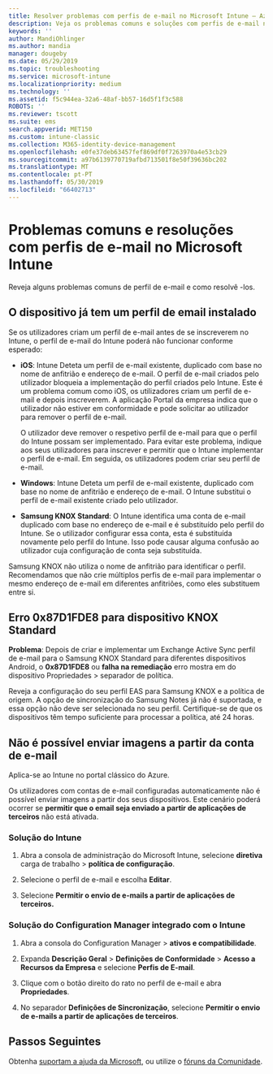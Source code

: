 ```yaml
---
title: Resolver problemas com perfis de e-mail no Microsoft Intune – Azure | Documentos da Microsoft
description: Veja os problemas comuns e soluções com perfis de e-mail no Microsoft Intune, incluindo perfis de e-mail duplicado e erros em dispositivos Samsung KNOX Standard Android.
keywords: ''
author: MandiOhlinger
ms.author: mandia
manager: dougeby
ms.date: 05/29/2019
ms.topic: troubleshooting
ms.service: microsoft-intune
ms.localizationpriority: medium
ms.technology: ''
ms.assetid: f5c944ea-32a6-48af-bb57-16d5f1f3c588
ROBOTS: ''
ms.reviewer: tscott
ms.suite: ems
search.appverid: MET150
ms.custom: intune-classic
ms.collection: M365-identity-device-management
ms.openlocfilehash: e0fe37deb63457fef869df0f7263970a4e53cb29
ms.sourcegitcommit: a97b6139770719afbd713501f8e50f39636bc202
ms.translationtype: MT
ms.contentlocale: pt-PT
ms.lasthandoff: 05/30/2019
ms.locfileid: "66402713"
---
```

# <a name="common-issues-and-resolutions-with-email-profiles-in-microsoft-intune"></a>Problemas comuns e resoluções com perfis de e-mail no Microsoft Intune

Reveja alguns problemas comuns de perfil de e-mail e como resolvê -los.

## <a name="device-already-has-an-email-profile-installed"></a>O dispositivo já tem um perfil de email instalado

Se os utilizadores criam um perfil de e-mail antes de se inscreverem no Intune, o perfil de e-mail do Intune poderá não funcionar conforme esperado:

- **iOS**: Intune Deteta um perfil de e-mail existente, duplicado com base no nome de anfitrião e endereço de e-mail. O perfil de e-mail criados pelo utilizador bloqueia a implementação do perfil criados pelo Intune. Este é um problema comum como iOS, os utilizadores criam um perfil de e-mail e depois inscreverem. A aplicação Portal da empresa indica que o utilizador não estiver em conformidade e pode solicitar ao utilizador para remover o perfil de e-mail.

  O utilizador deve remover o respetivo perfil de e-mail para que o perfil do Intune possam ser implementado. Para evitar este problema, indique aos seus utilizadores para inscrever e permitir que o Intune implementar o perfil de e-mail. Em seguida, os utilizadores podem criar seu perfil de e-mail.

- **Windows**: Intune Deteta um perfil de e-mail existente, duplicado com base no nome de anfitrião e endereço de e-mail. O Intune substitui o perfil de e-mail existente criado pelo utilizador.

- **Samsung KNOX Standard**: O Intune identifica uma conta de e-mail duplicado com base no endereço de e-mail e é substituído pelo perfil do Intune. Se o utilizador configurar essa conta, esta é substituída novamente pelo perfil do Intune. Isso pode causar alguma confusão ao utilizador cuja configuração de conta seja substituída.

Samsung KNOX não utiliza o nome de anfitrião para identificar o perfil. Recomendamos que não crie múltiplos perfis de e-mail para implementar o mesmo endereço de e-mail em diferentes anfitriões, como eles substituem entre si.

## <a name="error-0x87d1fde8-for-knox-standard-device"></a>Erro 0x87D1FDE8 para dispositivo KNOX Standard

**Problema**: Depois de criar e implementar um Exchange Active Sync perfil de e-mail para o Samsung KNOX Standard para diferentes dispositivos Android, o **0x87D1FDE8** ou **falha na remediação** erro mostra em do dispositivo Propriedades > separador de política.

Reveja a configuração do seu perfil EAS para Samsung KNOX e a política de origem. A opção de sincronização do Samsung Notes já não é suportada, e essa opção não deve ser selecionada no seu perfil. Certifique-se de que os dispositivos têm tempo suficiente para processar a política, até 24 horas.

## <a name="unable-to-send-images-from--email-account"></a>Não é possível enviar imagens a partir da conta de e-mail

Aplica-se ao Intune no portal clássico do Azure.

Os utilizadores com contas de e-mail configuradas automaticamente não é possível enviar imagens a partir dos seus dispositivos. Este cenário poderá ocorrer se **permitir que o email seja enviado a partir de aplicações de terceiros** não está ativada.

### <a name="intune-solution"></a>Solução do Intune

1. Abra a consola de administração do Microsoft Intune, selecione **diretiva** carga de trabalho > **política de configuração**.

2. Selecione o perfil de e-mail e escolha **Editar**.

3. Selecione **Permitir o envio de e-mails a partir de aplicações de terceiros.**

### <a name="configuration-manager-integrated-with-intune-solution"></a>Solução do Configuration Manager integrado com o Intune

1. Abra a consola do Configuration Manager > **ativos e compatibilidade**.

2. Expanda **Descrição Geral** > **Definições de Conformidade** > **Acesso a Recursos da Empresa** e selecione **Perfis de E-mail**.

3. Clique com o botão direito do rato no perfil de e-mail e abra **Propriedades**.

4. No separador **Definições de Sincronização**, selecione **Permitir o envio de e-mails a partir de aplicações de terceiros**.

## <a name="next-steps"></a>Passos Seguintes

Obtenha [suportam a ajuda da Microsoft](get-support.md), ou utilize o [fóruns da Comunidade](https://social.technet.microsoft.com/Forums/en-US/home?category=microsoftintune).